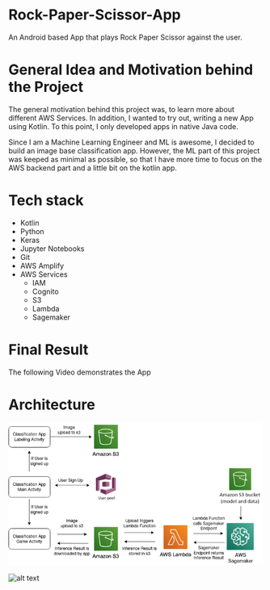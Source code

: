 # Rock-Paper-Scissor-App
An Android based App that plays Rock Paper Scissor against the user.

# General Idea and Motivation behind the Project
The general motivation behind this project was, to learn more about different AWS Services. In addition, I wanted to try out, writing a new App using Kotlin. To this point, I only developed apps in native Java code. 

Since I am a Machine Learning Engineer and ML is awesome, I decided to build an image base classification app. However, the ML part of this project was keeped as minimal as possible, so that I have more time to focus on the AWS backend part and a little bit on the kotlin app. 


# Tech stack

- Kotlin
- Python
- Keras
- Jupyter Notebooks
- Git
- AWS Amplify
- AWS Services
  - IAM
  - Cognito
  - S3
  - Lambda
  - Sagemaker


# Final Result
The following Video demonstrates the App

# Architecture

![alt text](https://github.com/Jensssen/Image-Classification-App/blob/master/images/Rock_Paper_Scissor.png)

![alt text](https://github.com/Jensssen/Image-Classification-App/blob/master/Rock_Paper_Scissor.png?raw=true)